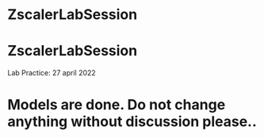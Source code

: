 # ZscalerLabSession
# ZscalerLabSession
Lab Practice: 27 april 2022

# Models are done. Do not change anything without discussion please..
